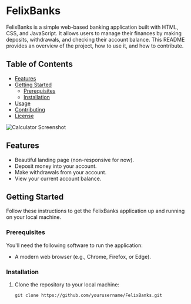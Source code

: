 # FelixBanks

FelixBanks is a simple web-based banking application built with HTML, CSS, and JavaScript. It allows users to manage their finances by making deposits, withdrawals, and checking their account balance. This README provides an overview of the project, how to use it, and how to contribute.

## Table of Contents

- [Features](#features)
- [Getting Started](#getting-started)
  - [Prerequisites](#prerequisites)
  - [Installation](#installation)
- [Usage](#usage)
- [Contributing](#contributing)
- [License](#license)

![Calculator Screenshot](https://res.cloudinary.com/dljgkzwfz/image/upload/v1694504309/Github%20ReadMe%20Screenshots/Screenshot_91_dk6gam.png)

## Features

- Beautiful landing page (non-responsive for now).
- Deposit money into your account.
- Make withdrawals from your account.
- View your current account balance.

## Getting Started

Follow these instructions to get the FelixBanks application up and running on your local machine.

### Prerequisites

You'll need the following software to run the application:

- A modern web browser (e.g., Chrome, Firefox, or Edge).

### Installation

1. Clone the repository to your local machine:

   ```shell
   git clone https://github.com/yourusername/FelixBanks.git
